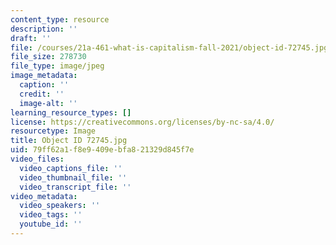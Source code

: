```yaml
---
content_type: resource
description: ''
draft: ''
file: /courses/21a-461-what-is-capitalism-fall-2021/object-id-72745.jpg
file_size: 278730
file_type: image/jpeg
image_metadata:
  caption: ''
  credit: ''
  image-alt: ''
learning_resource_types: []
license: https://creativecommons.org/licenses/by-nc-sa/4.0/
resourcetype: Image
title: Object ID 72745.jpg
uid: 79ff62a1-f8e9-409e-bfa8-21329d845f7e
video_files:
  video_captions_file: ''
  video_thumbnail_file: ''
  video_transcript_file: ''
video_metadata:
  video_speakers: ''
  video_tags: ''
  youtube_id: ''
---
```

